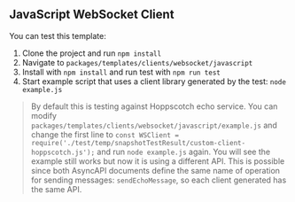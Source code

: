 ## JavaScript WebSocket Client

You can test this template:
1. Clone the project and run `npm install`
2. Navigate to `packages/templates/clients/websocket/javascript`
3. Install with `npm install` and run test with `npm run test`
4. Start example script that uses a client library generated by the test: `node example.js`

> By default this is testing against Hoppscotch echo service. You can modify `packages/templates/clients/websocket/javascript/example.js` and change the first line to `const WSClient = require('./test/temp/snapshotTestResult/custom-client-hoppscotch.js');` and run `node example.js` again. You will see the example still works but now it is using a different API. This is possible since both AsyncAPI documents define the same name of operation for sending messages: `sendEchoMessage`, so each client generated has the same API.
